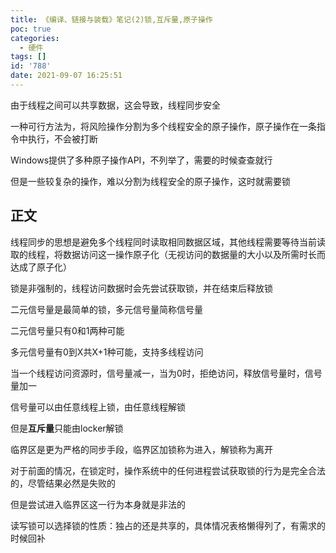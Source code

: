 ```yaml
---
title: 《编译、链接与装载》笔记(2)锁,互斥量,原子操作
poc: true
categories:
  - 硬件
tags: []
id: '788'
date: 2021-09-07 16:25:51
---
```


由于线程之间可以共享数据，这会导致，线程同步安全

一种可行方法为，将风险操作分割为多个线程安全的原子操作，原子操作在一条指令中执行，不会被打断

Windows提供了多种原子操作API，不列举了，需要的时候查查就行

但是一些较复杂的操作，难以分割为线程安全的原子操作，这时就需要锁

## 正文

线程同步的思想是避免多个线程同时读取相同数据区域，其他线程需要等待当前读取的线程，将数据访问这一操作原子化（无视访问的数据量的大小以及所需时长而达成了原子化）

锁是非强制的，线程访问数据时会先尝试获取锁，并在结束后释放锁

二元信号量是最简单的锁，多元信号量简称信号量

二元信号量只有0和1两种可能

多元信号量有0到X共X+1种可能，支持多线程访问

当一个线程访问资源时，信号量减一，当为0时，拒绝访问，释放信号量时，信号量加一

信号量可以由任意线程上锁，由任意线程解锁

但是**互斥量**只能由locker解锁

临界区是更为严格的同步手段，临界区加锁称为进入，解锁称为离开

对于前面的情况，在锁定时，操作系统中的任何进程尝试获取锁的行为是完全合法的，尽管结果必然是失败的

但是尝试进入临界区这一行为本身就是非法的

读写锁可以选择锁的性质：独占的还是共享的，具体情况表格懒得列了，有需求的时候回补
